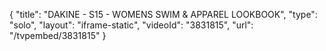 {
    "title": "DAKINE - S15 - WOMENS SWIM & APPAREL LOOKBOOK",
    "type": "solo",
    "layout": "iframe-static",
    "videoId": "3831815",
    "url": "\/tvpembed\/3831815"
}